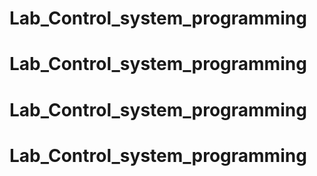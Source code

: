 # Lab_Control_system_programming
# Lab_Control_system_programming
# Lab_Control_system_programming
# Lab_Control_system_programming

